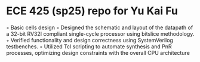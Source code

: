 # ECE 425 (sp25) repo for Yu Kai Fu
◦ Basic cells design
◦ Designed the schematic and layout of the datapath of a 32-bit RV32I compliant single-cycle processor using
bitslice methodology.
◦ Verified functionality and design correctness using SystemVerilog testbenches.
◦ Utilized Tcl scripting to automate synthesis and PnR processes, optimizing design constraints with the
overall CPU architecture
